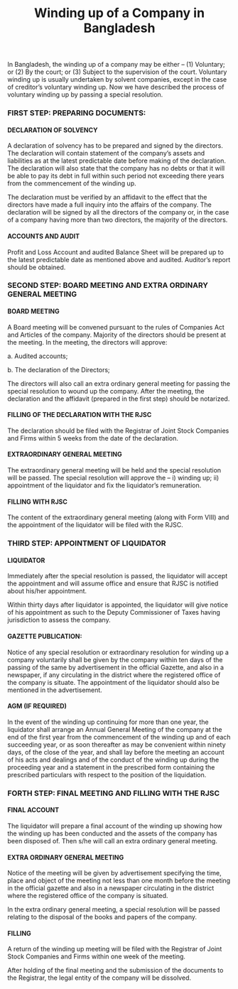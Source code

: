 ﻿---
layout: post
title: Winding up of a Company in Bangladesh  
---

In Bangladesh, the winding up of a company may be either – (1) Voluntary; or (2) By the court; or (3) Subject to the supervision of the court. Voluntary winding up is usually undertaken by solvent companies, except in the case of creditor’s voluntary winding up. Now we have described the process of voluntary winding up by passing a special resolution.

### FIRST STEP: PREPARING DOCUMENTS:

#### DECLARATION OF SOLVENCY

A declaration of solvency has to be prepared and signed by the directors. The declaration will contain statement of the company’s assets and liabilities as at the latest predictable date before making of the declaration. The declaration will also state that the company has no debts or that it will be able to pay its debt in full within such period not exceeding there years from the commencement of the winding up.

The declaration must be verified by an affidavit to the effect that the directors have made a full inquiry into the affairs of the company. The declaration will be signed by all the directors of the company or, in the case of a company having more than two directors, the majority of the directors.

#### ACCOUNTS AND AUDIT

Profit and Loss Account and audited Balance Sheet will be prepared up to the latest predictable date as mentioned above and audited. Auditor’s report should be obtained.

### SECOND STEP: BOARD MEETING AND EXTRA ORDINARY GENERAL MEETING

#### BOARD MEETING

A Board meeting will be convened pursuant to the rules of Companies Act and Articles of the company. Majority of the directors should be present at the meeting. In the meeting, the directors will approve:

a. Audited accounts;

b. The declaration of the Directors;

The directors will also call an extra ordinary general meeting for passing the special resolution to wound up the company. After the meeting, the declaration and the affidavit (prepared in the first step) should be notarized.

#### FILLING OF THE DECLARATION WITH THE RJSC

The declaration should be filed with the Registrar of Joint Stock Companies and Firms within 5 weeks from the date of the declaration.

#### EXTRAORDINARY GENERAL MEETING

The extraordinary general meeting will be held and the special resolution will be passed. The special resolution will approve the – i) winding up; ii) appointment of the liquidator and fix the liquidator’s remuneration.

#### FILLING WITH RJSC

The content of the extraordinary general meeting (along with Form VIII) and the appointment of the liquidator will be filed with the RJSC.

### THIRD STEP: APPOINTMENT OF LIQUIDATOR

#### LIQUIDATOR

Immediately after the special resolution is passed, the liquidator will accept the appointment and will assume office and ensure that RJSC is notified about his/her appointment.

Within thirty days after liquidator is appointed, the liquidator will give notice of his appointment as such to the Deputy Commissioner of Taxes having jurisdiction to assess the company.

#### GAZETTE PUBLICATION:

Notice of any special resolution or extraordinary resolution for winding up a company voluntarily shall be given by the company within ten days of the passing of the same by advertisement in the official Gazette, and also in a newspaper, if any circulating in the district where the registered office of the company is situate. The appointment of the liquidator should also be mentioned in the advertisement.

#### AGM (IF REQUIRED)

In the event of the winding up continuing for more than one year, the liquidator shall arrange an Annual General Meeting of the company at the end of the first year from the commencement of the winding up and of each succeeding year, or as soon thereafter as may be convenient within ninety days, of the close of the year, and shall lay before the meeting an account of his acts and dealings and of the conduct of the winding up during the proceeding year and a statement in the prescribed form containing the prescribed particulars with respect to the position of the liquidation.

### FORTH STEP: FINAL MEETING AND FILLING WITH THE RJSC

#### FINAL ACCOUNT

The liquidator will prepare a final account of the winding up showing how the winding up has been conducted and the assets of the company has been disposed of. Then s/he will call an extra ordinary general meeting.

#### EXTRA ORDINARY GENERAL MEETING

Notice of the meeting will be given by advertisement specifying the time, place and object of the meeting not less than one month before the meeting in the official gazette and also in a newspaper circulating in the district where the registered office of the company is situated.

In the extra ordinary general meeting, a special resolution will be passed relating to the disposal of the books and papers of the company.

#### FILLING

A return of the winding up meeting will be filed with the Registrar of Joint Stock Companies and Firms within one week of the meeting.

After holding of the final meeting and the submission of the documents to the Registrar, the legal entity of the company will be dissolved.





